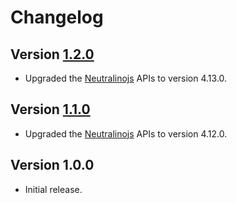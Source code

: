 # Changelog

## Version [1.2.0](https://github.com/cedx/neutralinojs.hx/compare/v1.1.0...v1.2.0)
- Upgraded the [Neutralinojs](https://neutralino.js.org) APIs to version 4.13.0.

## Version [1.1.0](https://github.com/cedx/neutralinojs.hx/compare/v1.0.0...v1.1.0)
- Upgraded the [Neutralinojs](https://neutralino.js.org) APIs to version 4.12.0.

## Version 1.0.0
- Initial release.
